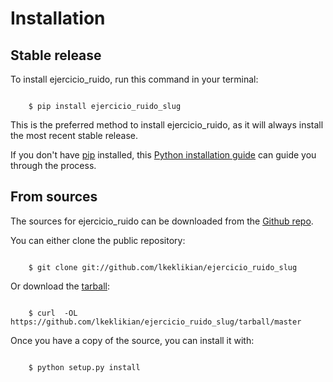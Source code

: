 # Installation


## Stable release

To install ejercicio_ruido, run this command in your terminal:

```batch

    $ pip install ejercicio_ruido_slug
```

This is the preferred method to install ejercicio_ruido, as it will always
install the most recent stable release.

If you don't have [pip](https://pip.pypa.io) installed, this 
[Python installation guide](http://docs.python-guide.org/en/latest/starting/installation/) 
can guide you through the process.


## From sources

The sources for ejercicio_ruido can be downloaded from the 
[Github repo](https://github.com/lkeklikian/ejercicio_ruido_slug).

You can either clone the public repository:

```batch

    $ git clone git://github.com/lkeklikian/ejercicio_ruido_slug
```

Or download the [tarball](https://github.com/lkeklikian/ejercicio_ruido_slug/tarball/master):

```batch

    $ curl  -OL https://github.com/lkeklikian/ejercicio_ruido_slug/tarball/master
```

Once you have a copy of the source, you can install it with:

```batch

    $ python setup.py install
```
